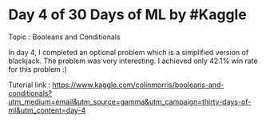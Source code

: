 # Day 4 of 30 Days of ML by #Kaggle

Topic : Booleans and Conditionals

In day 4, I completed an optional problem which is a simplified version of blackjack. The problem was very interesting. I achieved only 42.1% win rate for this problem :)

Tutorial link : https://www.kaggle.com/colinmorris/booleans-and-conditionals?utm_medium=email&utm_source=gamma&utm_campaign=thirty-days-of-ml&utm_content=day-4

